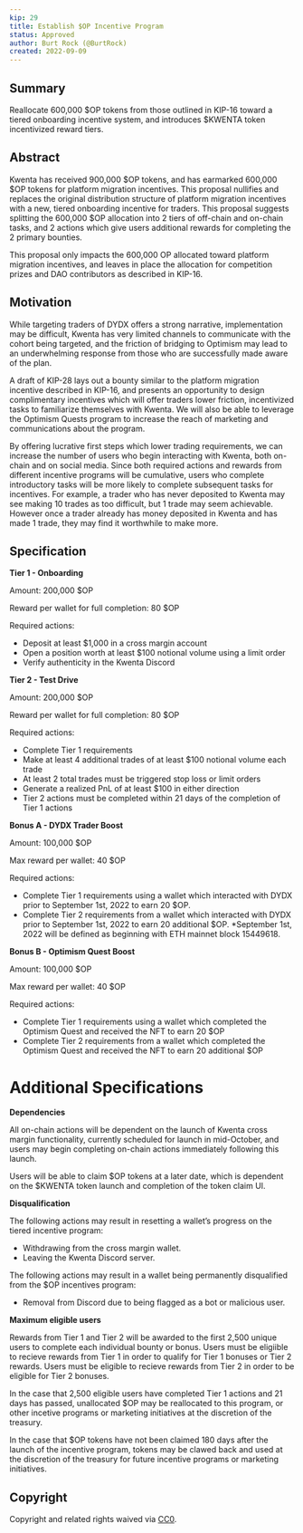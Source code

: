 ```yaml
---
kip: 29
title: Establish $OP Incentive Program 
status: Approved
author: Burt Rock (@BurtRock)
created: 2022-09-09
---
```


## Summary

Reallocate 600,000 $OP tokens from those outlined in KIP-16 toward a tiered onboarding incentive system, and introduces $KWENTA token incentivized reward tiers.

## Abstract

Kwenta has received 900,000 $OP tokens, and has earmarked 600,000 $OP tokens for platform migration incentives. This proposal nullifies and replaces the original distribution structure of platform migration incentives with a new, tiered onboarding incentive for traders. 
This proposal suggests splitting the 600,000 $OP allocation into 2 tiers of off-chain and on-chain tasks, and 2 actions which give users additional rewards for completing the 2 primary bounties.

This proposal only impacts the 600,000 OP allocated toward platform migration incentives, and leaves in place the allocation for competition prizes and DAO contributors as described in KIP-16.

## Motivation

While targeting traders of DYDX offers a strong narrative, implementation may be difficult, Kwenta has very limited channels to communicate with the cohort being targeted, and the friction of bridging to Optimism may lead to an underwhelming response from those who are successfully made aware of the plan.

A draft of KIP-28 lays out a bounty similar to the platform migration incentive described in KIP-16, and presents an opportunity to design complimentary incentives which will offer traders lower friction, incentivized tasks to familiarize themselves with Kwenta. We will also be able to leverage the Optimism Quests program to increase the reach of marketing and communications about the program.

By offering lucrative first steps which lower trading requirements, we can increase the number of users who begin interacting with Kwenta, both on-chain and on social media. Since both required actions and rewards from different incentive programs will be cumulative, users who complete introductory tasks will be more likely to complete subsequent tasks for incentives. For example, a trader who has never deposited to Kwenta may see making 10 trades as too difficult, but 1 trade may seem achievable. However once a trader already has money deposited in Kwenta and has made 1 trade, they may find it worthwhile to make more.

## Specification

**Tier 1 - Onboarding**

Amount: 200,000 $OP

Reward per wallet for full completion: 80 $OP

Required actions:

- Deposit at least $1,000 in a cross margin account
- Open a position worth at least $100 notional volume using a limit order
- Verify authenticity in the Kwenta Discord

**Tier 2 - Test Drive**

Amount: 200,000 $OP

Reward per wallet for full completion: 80 $OP

Required actions:

- Complete Tier 1 requirements
- Make at least 4 additional trades of at least $100 notional volume each trade
- At least 2 total trades must be triggered stop loss or limit orders
- Generate a realized PnL of at least $100 in either direction
- Tier 2 actions must be completed within 21 days of the completion of Tier 1 actions

**Bonus A - DYDX Trader Boost**

Amount: 100,000 $OP

Max reward per wallet: 40 $OP

Required actions:

- Complete Tier 1 requirements using a wallet which interacted with DYDX prior to September 1st, 2022 to earn 20 $OP. 
- Complete Tier 2 requirements from a wallet which interacted with DYDX prior to September 1st, 2022 to earn 20 additional $OP.
*September 1st, 2022 will be defined as beginning with ETH mainnet block 15449618.

**Bonus B - Optimism Quest Boost**

Amount: 100,000 $OP

Max reward per wallet: 40 $OP

Required actions:

- Complete Tier 1 requirements using a wallet which completed the Optimism Quest and received the NFT to earn 20 $OP
- Complete Tier 2 requirements from a wallet which completed the Optimism Quest and received the NFT to earn 20 additional $OP

# Additional Specifications

**Dependencies**

All on-chain actions will be dependent on the launch of Kwenta cross margin functionality, currently scheduled for launch in mid-October, and users may begin completing on-chain actions immediately following this launch.

Users will be able to claim $OP tokens at a later date, which is dependent on the $KWENTA token launch and completion of the token claim UI.

**Disqualification**

The following actions may result in resetting a wallet’s progress on the tiered incentive program:

- Withdrawing from the cross margin wallet.
- Leaving the Kwenta Discord server. 

The following actions may result in a wallet being permanently disqualified from the $OP incentives program:

- Removal from Discord due to being flagged as a bot or malicious user.

**Maximum eligible users**

Rewards from Tier 1 and Tier 2 will be awarded to the first 2,500 unique users to complete each individual bounty or bonus. Users must be eligiible to recieve rewards from Tier 1 in order to qualify for Tier 1 bonuses or Tier 2 rewards. Users must be eligible to recieve rewards from Tier 2 in order to be eligible for Tier 2 bonuses. 

In the case that 2,500 eligible users have completed Tier 1 actions and 21 days has passed, unallocated $OP may be reallocated to this program, or other incetive programs or marketing initiatives at the discretion of the treasury.

In the case that $OP tokens have not been claimed 180 days after the launch of the incentive program, tokens may be clawed back and used at the discretion of the treasury for future incentive programs or marketing initiatives.

## Copyright 

Copyright and related rights waived via [CC0](https://creativecommons.org/publicdomain/zero/1.0/).
